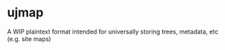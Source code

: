 # ujmap
A WIP plaintext format intended for universally storing trees, metadata, etc (e.g. site maps)

